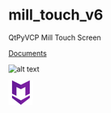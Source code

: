 # mill_touch_v6
QtPyVCP Mill Touch Screen

[Documents](https://jethornton.github.io/mill_touch_v6)

![alt text](https://github.com/jethornton/mill_touch_v6/images/mill-touch-v6-01.png)

![alt text](https://github.com/adam-p/markdown-here/raw/master/src/common/images/icon48.png "Logo Title Text 1")
